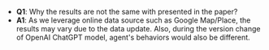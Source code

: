 - **Q1**: Why the results are not the same with presented in the paper?
- **A1**: As we leverage online data source such as Google Map/Place, the results may 
vary due to the data update. Also, during the version change of OpenAI ChatGPT model, agent's behaviors would also be different.  
